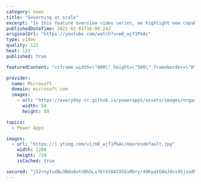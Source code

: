 ```yaml
---
category: news
title: "Governing at scale"
excerpt: "In this feature overview video series, we highlight new capabilities included in the latest update to Microsoft Power Apps.  Microsoft's Power Platform is a rich ecosystem of more than three hundred Microsoft and non-Microsoft connectors that can be leveraged by apps and flows. We are proud to introduce"
publishedDateTime: 2021-02-01T16:00:24Z
originalUrl: "https://youtube.com/watch?v=m8_wjf1PkAc"
type: video
quality: 122
heat: 122
published: true

featuredContent: "<iframe width=\"800\" height=\"500\" frameborder=\"0\" src=\"https://www.youtube.com/embed/m8_wjf1PkAc\" allow=\"accelerometer; autoplay; encrypted-media; gyroscope; picture-in-picture\" allowfullscreen></iframe>"

provider:
  name: Microsoft
  domain: microsoft.com
  images:
    - url: "https://everyday-cc.github.io/powerapps/assets/images/organizations/microsoft.com-50x50.jpg"
      width: 50
      height: 50

topics:
  - Power Apps

images:
  - url: "https://i.ytimg.com/vi/m8_wjf1PkAc/maxresdefault.jpg"
    width: 1280
    height: 720
    isCached: true

secured: "jS2rnyfuVBu3Ndu6otU8hSLx76tkS0AIXSEuMDry/49KyqtG8mJdcs9SjzodMswnUxEpCCV4u2NbWBhGr3szsLlRu1eH7XwCInGKjaA3qvRaT5y92tbUxvEGJTrajVhvUUfEpwrEixv7rLVr60voEM+eBReST7ZIReSdyao5fSZ7XFgF0tCQLqMC7ushSlJJK9MRVOrxkwZzYIcQx581SiukIvMfhjjTpKMfvq51ENga4mqb6nEd96kPu2gGj9RlDbatEI8DkHJqje/5TZph1s0kA6puKooeOldmYGiGl9Vp0xxgHEfbWqt2FK7K7ZNQYqTga/jP886EU06xZcLZjuEQIt403C4pzQP4rq1dTv0/5Yg5ysw/sQyqfUwKJdjLn8eI6bvdxzkOY3/JOdNttEKlJcWqvKWgiiRYz02Gbqo=;mhdF15goKA/vWy+DBO3OUw=="
---
```


